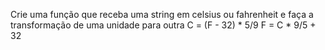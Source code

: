 Crie uma função que receba uma string em celsius ou fahrenheit
e faça a transformação de uma unidade para outra 
    C = (F - 32) * 5/9 
    F = C * 9/5 + 32